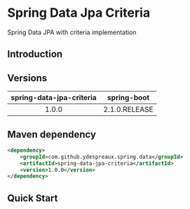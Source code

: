 # Spring Data Jpa Criteria

Spring Data JPA with criteria implementation

## Introduction

## Versions

|   spring-data-jpa-criteria   |    spring-boot   |
|:----------------------------:|:----------------:|
|           1.0.0              |   2.1.0.RELEASE  |

## Maven dependency

```xml
<dependency>
    <groupId>com.github.ydespreaux.spring.data</groupId>
    <artifactId>spring-data-jpa-criteria</artifactId>
    <version>1.0.0</version>
</dependency>
```

## Quick Start

